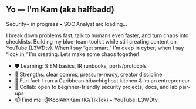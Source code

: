 ## Yo — I'm Kam (aka **halfbadd**)  
Security+ in progress • SOC Analyst arc loading…

I break down problems fast, talk to humans even faster, and turn chaos into checklists. Building my blue-team toolkit while still creating content on YouTube (L3WDtv). When I say “get smart,” I’m deep in cyber; when I say “lock in,” I’m creating. Lets make some chaos together!

- 🛡️ Learning: SIEM basics, IR runbooks, ports/protocols
- 🧠 Strengths: clear comms, pressure-ready, creator discipline
- 🍳 Fun fact: I run a Caribbean hibachi ghost kitchen & Im an entrepreneur
- 🤝 Collab: open to beginner-friendly security projects, docs, and lab pair-ups
- 📫 Find me: @KoolAhhKam (IG/TikTok) • YouTube: L3WDtv

<!--
**halfbadd/halfbadd** is a ✨ _special_ ✨ repository because its `README.md` (this file) appears on your GitHub profile.

Here are some ideas to get you started:

- 🔭 I’m currently working on ...
- 🌱 I’m currently learning ...
- 👯 I’m looking to collaborate on ...
- 🤔 I’m looking for help with ...
- 💬 Ask me about ...
- 📫 How to reach me: ...
- 😄 Pronouns: ...
- ⚡ Fun fact: ...
-->
